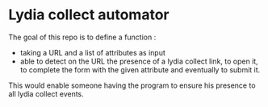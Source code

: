 # Lydia collect automator

The goal of this repo is to define a function : 

-  taking a URL and a list of attributes as input
-  able to detect on the URL the presence of a lydia collect link, to open it, to complete the form with the given attribute and eventually to submit it. 

This would enable someone having the program to ensure his presence to all lydia collect events. 

